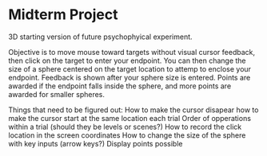 # Midterm Project 

3D starting version of future psychophyical experiment. 

Objective is to move mouse toward targets without visual cursor feedback, then click on the target to enter your endpoint. 
You can then change the size of a sphere centered on the target location to attemp to enclose your endpoint. 
Feedback is shown after your sphere size is entered. Points are awarded if the endpoint falls inside the sphere, and more points are awarded for smaller spheres. 

Things that need to be figured out:
How to make the cursor disapear 
how to make the cursor start at the same location each trial 
Order of opperations within a trial (should they be levels or scenes?)
How to record the click location in the screen coordinates
How to change the size of the sphere with key inputs (arrow keys?) 
Display points possible 
